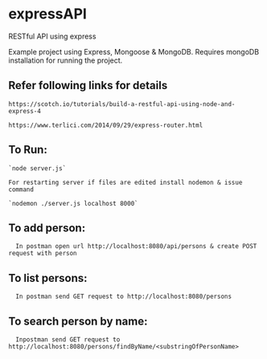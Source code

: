 # expressAPI
RESTful API using express 


Example project using Express, Mongoose & MongoDB. Requires mongoDB installation for running the project.

## Refer following links for details

    https://scotch.io/tutorials/build-a-restful-api-using-node-and-express-4

    https://www.terlici.com/2014/09/29/express-router.html

## To Run:

    `node server.js`
    
    For restarting server if files are edited install nodemon & issue command
      
    `nodemon ./server.js localhost 8000`
    
      

## To add person:

      In postman open url http://localhost:8080/api/persons & create POST request with person

## To list persons:

      In postman send GET request to http://localhost:8080/persons

## To search person by name:

      Inpostman send GET request to http://localhost:8080/persons/findByName/<substringOfPersonName>




